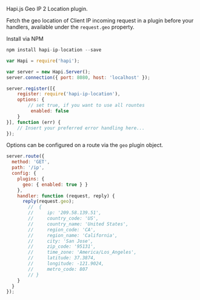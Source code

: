 Hapi.js Geo IP 2 Location plugin. 

Fetch the geo location of Client IP incoming request in a plugin before your handlers, available under the `request.geo` property.


Install via NPM

```js
npm install hapi-ip-location --save
```

```js
var Hapi = require('hapi');

var server = new Hapi.Server();
server.connection({ port: 8080, host: 'localhost' });

server.register([{
    register: require('hapi-ip-location'),
    options: {   
        // set true, if you want to use all rountes     
         enabled: false 
    }
}], function (err) {
    // Insert your preferred error handling here...
});

```

Options can be configured on a route via the `geo` plugin object.

```js
server.route({
  method: 'GET',
  path: '/ip',
  config: {
    plugins: {
      geo: { enabled: true } }
    },
    handler: function (request, reply) {
      reply(request.geo);
        //  {  
        //     ip: '209.58.139.51', 
        //     country_code: 'US', 
        //     country_name: 'United States', 
        //     region_code: 'CA', 
        //     region_name: 'California', 
        //     city: 'San Jose', 
        //     zip_code: '95131', 
        //     time_zone: 'America/Los_Angeles', 
        //     latitude: 37.3874, 
        //     longitude: -121.9024, 
        //     metro_code: 807  
        // } 
    }
  }
});
```